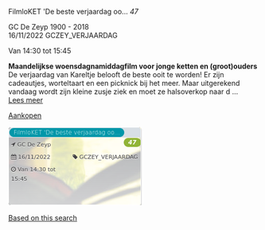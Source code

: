 FilmloKET 'De beste verjaardag oo... *47*

GC De Zeyp 1900 - 2018  
16/11/2022 GCZEY\_VERJAARDAG  

Van 14:30 tot 15:45

  

  

**Maandelijkse woensdagnamiddagfilm voor jonge ketten en (groot)ouders**  
De verjaardag van Kareltje belooft de beste ooit te worden! Er zijn cadeautjes, worteltaart en een picknick bij het meer. Maar uitgerekend vandaag wordt zijn kleine zusje ziek en moet ze halsoverkop naar d ...  
[Lees meer](https://tickets.vgc.be/activity/subscribe/GCZEY_VERJAARDAG)

[Aankopen](https://tickets.vgc.be/ticketingActivity/subscribe/GCZEY_VERJAARDAG)

![](80205.png)

[Based on this search](https://tickets.vgc.be/activity/index?&vrijeplaatsen=1&Age%5B%5D=4%2C6&entity=276)
